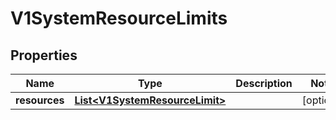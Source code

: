 # V1SystemResourceLimits

## Properties
Name | Type | Description | Notes
------------ | ------------- | ------------- | -------------
**resources** | [**List&lt;V1SystemResourceLimit&gt;**](V1SystemResourceLimit.md) |  |  [optional]
